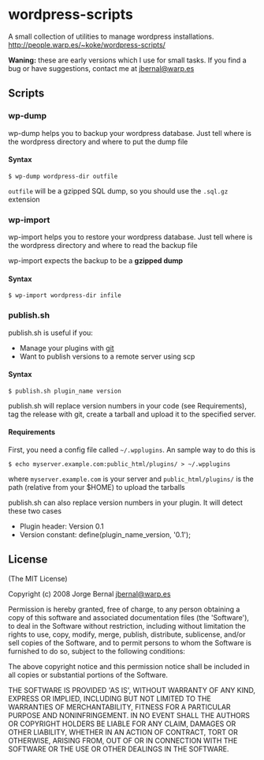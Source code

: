 wordpress-scripts
=================

A small collection of utilities to manage wordpress installations.
http://people.warp.es/~koke/wordpress-scripts/

**Waning:** these are early versions which I use for small tasks. If you find
a bug or have suggestions, contact me at <jbernal@warp.es>

Scripts
-------

### wp-dump

wp-dump helps you to backup your wordpress database. Just tell where is the wordpress directory and where to put the dump file

#### Syntax

`$ wp-dump wordpress-dir outfile`

`outfile` will be a gzipped SQL dump, so you should use the `.sql.gz` extension

### wp-import

wp-import helps you to restore your wordpress database. Just tell where is the wordpress directory and where to read the backup file

wp-import expects the backup to be a **gzipped dump**

#### Syntax

`$ wp-import wordpress-dir infile`

### publish.sh

publish.sh is useful if you:

* Manage your plugins with [git](http://git.or.cz/)
* Want to publish versions to a remote server using scp

#### Syntax

`$ publish.sh plugin_name version`

publish.sh will replace version numbers in your code (see Requirements), tag
the release with git, create a tarball and upload it to the specified server.

#### Requirements

First, you need a config file called `~/.wpplugins`. An sample way to do this is

`$ echo myserver.example.com:public_html/plugins/ > ~/.wpplugins`

where `myserver.example.com` is your server and `public_html/plugins/` is the
path (relative from your $HOME) to upload the tarballs

publish.sh can also replace version numbers in your plugin. It will detect these two cases

* Plugin header: Version 0.1
* Version constant: define(plugin\_name\_version, '0.1');

License
-------

(The MIT License)

Copyright (c) 2008 Jorge Bernal <jbernal@warp.es>

Permission is hereby granted, free of charge, to any person obtaining
a copy of this software and associated documentation files (the
'Software'), to deal in the Software without restriction, including
without limitation the rights to use, copy, modify, merge, publish,
distribute, sublicense, and/or sell copies of the Software, and to
permit persons to whom the Software is furnished to do so, subject to
the following conditions:

The above copyright notice and this permission notice shall be
included in all copies or substantial portions of the Software.

THE SOFTWARE IS PROVIDED 'AS IS', WITHOUT WARRANTY OF ANY KIND,
EXPRESS OR IMPLIED, INCLUDING BUT NOT LIMITED TO THE WARRANTIES OF
MERCHANTABILITY, FITNESS FOR A PARTICULAR PURPOSE AND NONINFRINGEMENT.
IN NO EVENT SHALL THE AUTHORS OR COPYRIGHT HOLDERS BE LIABLE FOR ANY
CLAIM, DAMAGES OR OTHER LIABILITY, WHETHER IN AN ACTION OF CONTRACT,
TORT OR OTHERWISE, ARISING FROM, OUT OF OR IN CONNECTION WITH THE
SOFTWARE OR THE USE OR OTHER DEALINGS IN THE SOFTWARE.

